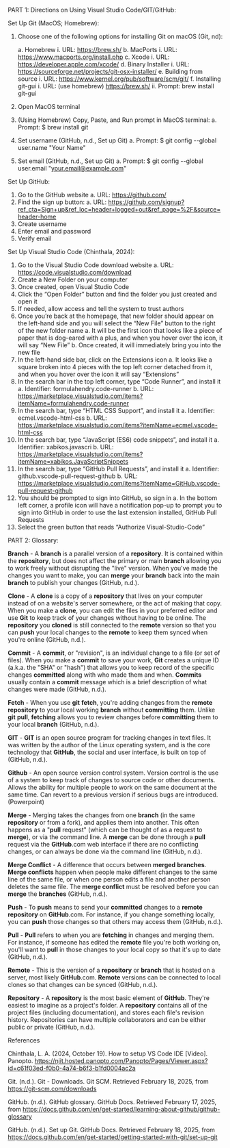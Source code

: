 PART 1: Directions on Using Visual Studio Code/GIT/GitHub:

Set Up Git (MacOS; Homebrew):
1. Choose one of the following options for installing Git on macOS (Git, nd):

   a. Homebrew 
        i. URL: https://brew.sh/
    b. MacPorts
        i. URL: https://www.macports.org/install.php
    c. Xcode
        i. URL: https://developer.apple.com/xcode/
    d. Binary Installer
        i. URL: https://sourceforge.net/projects/git-osx-installer/
    e. Building from source
        i. URL: https://www.kernel.org/pub/software/scm/git/
    f. Installing git-gui
        i. URL: (use homebrew) https://brew.sh/
        ii. Prompt: brew install git-gui
3. Open MacOS terminal
4. (Using Homebrew) Copy, Paste, and Run prompt in MacOS terminal:
    a. Prompt: $ brew install git
5. Set username (GitHub, n.d., Set up Git)
    a. Prompt: $ git config --global user.name "Your Name"
6. Set email (GitHub, n.d., Set up Git)
    a. Prompt: $ git config --global user.email "your.email@example.com"

Set Up GitHub:
1. Go to the GitHub website
    a. URL: https://github.com/
2. Find the sign up button:
    a. URL: https://github.com/signup?ref_cta=Sign+up&ref_loc=header+logged+out&ref_page=%2F&source=header-home
3. Create username
4. Enter email and password
5. Verify email

Set Up Visual Studio Code (Chinthala, 2024):
1. Go to the Visual Studio Code download website
    a. URL: https://code.visualstudio.com/download
2. Create a New Folder on your computer
3. Once created, open Visual Studio Code
4. Click the “Open Folder” button and find the folder you just created and open it
5. If needed, allow access and tell the system to trust authors
6. Once you’re back at the homepage, that new folder should appear on the left-hand side and you will select the “New File” button to the right of the new folder name
    a. It will be the first icon that looks like a piece of paper that is dog-eared with a plus, and when you hover over the icon, it will say “New File”
    b. Once created, it will immediately bring you into the new file
7. In the left-hand side bar, click on the Extensions icon
    a. It looks like a square broken into 4 pieces with the top left corner detached from it, and when you hover over the icon it will say “Extensions”
8. In the search bar in the top left corner, type “Code Runner”, and install it
    a. Identifier: formulahendry.code-runner
    b. URL: https://marketplace.visualstudio.com/items?itemName=formulahendry.code-runner
9. In the search bar, type “HTML CSS Support”, and install it
    a. Identifier: ecmel.vscode-html-css
    b. URL: https://marketplace.visualstudio.com/items?itemName=ecmel.vscode-html-css
10. In the search bar, type “JavaScript (ES6) code snippets”, and install it
    a. Identifier: xabikos.javascri
    b. URL: https://marketplace.visualstudio.com/items?itemName=xabikos.JavaScriptSnippets
11. In the search bar, type “GitHub Pull Requests”, and install it
    a. Identifier: github.vscode-pull-request-github
    b. URL: https://marketplace.visualstudio.com/items?itemName=GitHub.vscode-pull-request-github
12. You should be prompted to sign into GitHub, so sign in
    a. In the bottom left corner, a profile icon will have a notification pop-up to prompt you to sign into GitHub in order to use the last extension installed, GitHub Pull Requests
13. Select the green button that reads “Authorize Visual-Studio-Code”


PART 2: Glossary:

**Branch** - A **branch** is a parallel version of a **repository**. It is contained within the **repository**, but does not affect the primary or main **branch** allowing you to work freely without disrupting the "live" version. When you've made the changes you want to make, you can **merge** your **branch** back into the main **branch** to publish your changes (GitHub, n.d.). 

**Clone** - A **clone** is a copy of a **repository** that lives on your computer instead of on a website's server somewhere, or the act of making that copy. When you make a **clone**, you can edit the files in your preferred editor and use **Git** to keep track of your changes without having to be online. The **repository** you **cloned** is still connected to the **remote** version so that you can **push** your local changes to the **remote** to keep them synced when you're online (GitHub, n.d.).

**Commit** - A **commit**, or "revision", is an individual change to a file (or set of files). When you make a **commit** to save your work, **Git** creates a unique ID (a.k.a. the "SHA" or "hash") that allows you to keep record of the specific changes **committed** along with who made them and when. **Commits** usually contain a **commit** message which is a brief description of what changes were made (GitHub, n.d.).

**Fetch** - When you use **git** **fetch**, you're adding changes from the **remote** **repository** to your local working **branch** without **committing** them. Unlike **git** **pull**, **fetching** allows you to review changes before **committing** them to your local **branch** (GitHub, n.d.).

**GIT** - **GIT** is an open source program for tracking changes in text files. It was written by the author of the Linux operating system, and is the core technology that **GitHub**, the social and user interface, is built on top of (GitHub, n.d.).

**Github** - An open source version control system. Version control is the use of a system to keep track of changes to source code or other documents. Allows the ability for multiple people to work on the same document at the same time. Can revert to a previous version if serious bugs are introduced. (Powerpoint)

**Merge** - Merging takes the changes from one **branch** (in the same **repository** or from a fork), and applies them into another. This often happens as a "**pull** request" (which can be thought of as a request to **merge**), or via the command line. A **merge** can be done through a **pull** request via the **GitHub**.com web interface if there are no conflicting changes, or can always be done via the command line (GitHub, n.d.).

**Merge Conflict** - A difference that occurs between **merged** **branches**. **Merge conflicts** happen when people make different changes to the same line of the same file, or when one person edits a file and another person deletes the same file. The **merge conflict** must be resolved before you can **merge** the **branches** (GitHub, n.d.).

**Push** - To **push** means to send your **committed** changes to a **remote** **repository** on **GitHub**.com. For instance, if you change something locally, you can **push** those changes so that others may access them (GitHub, n.d.).

**Pull** - **Pull** refers to when you are **fetching** in changes and merging them. For instance, if someone has edited the **remote** file you're both working on, you'll want to **pull** in those changes to your local copy so that it's up to date (GitHub, n.d.). 

**Remote** - This is the version of a **repository** or **branch** that is hosted on a server, most likely **GitHub**.com. **Remote** versions can be connected to local clones so that changes can be synced (GitHub, n.d.).

**Repository** - A **repository** is the most basic element of **GitHub**. They're easiest to imagine as a project's folder. A **repository** contains all of the project files (including documentation), and stores each file's revision history. Repositories can have multiple collaborators and can be either public or private (GitHub, n.d.).

References

Chinthala, L. A. (2024, October 19). How to setup VS Code IDE [Video]. Panopto. https://njit.hosted.panopto.com/Panopto/Pages/Viewer.aspx?id=c61f03ed-f0b0-4a74-b6f3-b1fd0004ac2a

Git. (n.d.). Git - Downloads. Git SCM. Retrieved February 18, 2025, from https://git-scm.com/downloads

GitHub. (n.d.). GitHub glossary. GitHub Docs. Retrieved February 17, 2025, from https://docs.github.com/en/get-started/learning-about-github/github-glossary

GitHub. (n.d.). Set up Git. GitHub Docs. Retrieved February 18, 2025, from https://docs.github.com/en/get-started/getting-started-with-git/set-up-git
